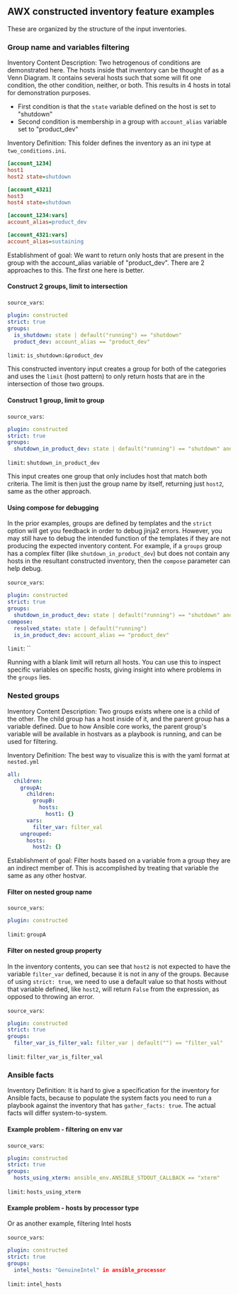 ## AWX constructed inventory feature examples

These are organized by the structure of the input inventories.

### Group name and variables filtering

Inventory Content Description:
Two hetrogenous of conditions are demonstrated here.
The hosts inside that inventory can be thought of as a Venn Diagram.
It contains several hosts such that some will fit one condition, the other condition,
neither, or both. This results in 4 hosts in total for demonstration purposes.
 - First condition is that the `state` variable defined on the host is set to "shutdown"
 - Second condition is membership in a group with `account_alias` variable set to "product_dev"

Inventory Definition:
This folder defines the inventory as an ini type at `two_conditions.ini`.

```ini
[account_1234]
host1
host2 state=shutdown

[account_4321]
host3
host4 state=shutdown

[account_1234:vars]
account_alias=product_dev

[account_4321:vars]
account_alias=sustaining
```

Establishment of goal:
We want to return only hosts that are present in the group with the
account_alias variable of "product_dev".
There are 2 approaches to this. The first one here is better.

#### Construct 2 groups, limit to intersection

`source_vars`:

```yaml
plugin: constructed
strict: true
groups:
  is_shutdown: state | default("running") == "shutdown"
  product_dev: account_alias == "product_dev"
```

`limit`: `is_shutdown:&product_dev`

This constructed inventory input creates a group for both of the categories
and uses the `limit` (host pattern) to only return hosts that are in the
intersection of those two groups.

#### Construct 1 group, limit to group

`source_vars`:

```yaml
plugin: constructed
strict: true
groups:
  shutdown_in_product_dev: state | default("running") == "shutdown" and account_alias == "product_dev"
```

`limit`: `shutdown_in_product_dev`

This input creates one group that only includes host that match both criteria.
The limit is then just the group name by itself, returning just `host2`,
same as the other approach.

#### Using compose for debugging

In the prior examples, groups are defined by templates and the `strict` option
will get you feedback in order to debug jinja2 errors.
However, you may still have to debug the intended function of the templates
if they are not producing the expected inventory content.
For example, if a `groups` group has a complex filter
(like `shutdown_in_product_dev`) but does not contain
any hosts in the resultant constructed inventory, then the `compose` parameter
can help debug.

`source_vars`:

```yaml
plugin: constructed
strict: true
groups:
  shutdown_in_product_dev: state | default("running") == "shutdown" and account_alias == "product_dev"
compose:
  resolved_state: state | default("running")
  is_in_product_dev: account_alias == "product_dev"
```

`limit`: ``

Running with a blank limit will return all hosts. You can use this to
inspect specific variables on specific hosts, giving insight into where
problems in the `groups` lies.

### Nested groups

Inventory Content Description:
Two groups exists where one is a child of the other.
The child group has a host inside of it, and the parent group has a variable defined.
Due to how Ansible core works, the parent group's variable will be available in
hostvars as a playbook is running, and can be used for filtering.

Inventory Definition:
The best way to visualize this is with the yaml format at `nested.yml`

```yaml
all:
  children:
    groupA:
      children:
        groupB:
          hosts:
            host1: {}
      vars:
        filter_var: filter_val
    ungrouped:
      hosts:
        host2: {}
```

Establishment of goal:
Filter hosts based on a variable from a group they are an indirect member of.
This is accomplished by treating that variable the same as any other hostvar.

#### Filter on nested group name

`source_vars`:

```yaml
plugin: constructed
```

`limit`: `groupA`

#### Filter on nested group property

In the inventory contents, you can see that `host2` is not expected to have
the variable `filter_var` defined, because it is not in any of the groups.
Because of using `strict: true`, we need to use a default value so that
hosts without that variable defined, like `host2`, will return `False`
from the expression, as opposed to throwing an error.

`source_vars`:

```yaml
plugin: constructed
strict: true
groups:
  filter_var_is_filter_val: filter_var | default("") == "filter_val"
```

`limit`: `filter_var_is_filter_val`

### Ansible facts

Inventory Definition:
It is hard to give a specification for the inventory for Ansible facts,
because to populate the system facts you need to run a playbook against
the inventory that has `gather_facts: true`.
The actual facts will differ system-to-system.

#### Example problem - filtering on env var

`source_vars`:

```yaml
plugin: constructed
strict: true
groups:
  hosts_using_xterm: ansible_env.ANSIBLE_STDOUT_CALLBACK == "xterm"
```

`limit`: `hosts_using_xterm`

#### Example problem - hosts by processor type

Or as another example, filtering Intel hosts

`source_vars`:

```yaml
plugin: constructed
strict: true
groups:
  intel_hosts: "GenuineIntel" in ansible_processor
```

`limit`: `intel_hosts`
